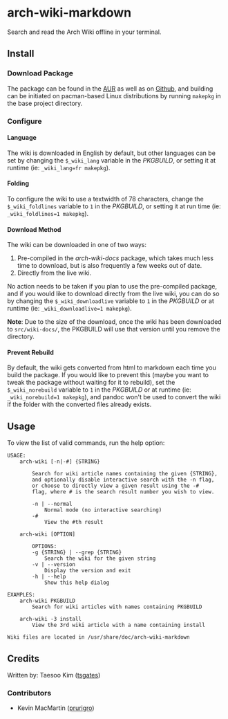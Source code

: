 # arch-wiki-markdown #

Search and read the Arch Wiki offline in your terminal.

## Install ##

### Download Package ###

The package can be found in the [AUR](https://aur.archlinux.org/packages/arch-wiki-markdown-git) as well as on [Github](https://raw.github.com/tsgates/arch-wiki-markdown), and building can be initiated on pacman-based Linux distributions by running `makepkg` in the base project directory.

### Configure ###

#### Language ####

The wiki is downloaded in English by default, but other languages can be set by changing the `$_wiki_lang` variable in the _PKGBUILD_, or setting it at runtime (ie: `_wiki_lang=fr makepkg`).

#### Folding ####

To configure the wiki to use a textwidth of 78 characters, change the `$_wiki_foldlines` variable to `1` in the _PKGBUILD_, or setting it at run time (ie: `_wiki_foldlines=1 makepkg`).

#### Download Method ####

The wiki can be downloaded in one of two ways:

1. Pre-compiled in the _arch-wiki-docs_ package, which takes much less time to download, but is also frequently a few weeks out of date.
2. Directly from the live wiki.

No action needs to be taken if you plan to use the pre-compiled package, and if you would like to download directly from the live wiki, you can do so by changing the `$_wiki_downloadlive` variable to `1` in the _PKGBUILD_ or at runtime (ie: `_wiki_downloadlive=1 makepkg`).

**Note**: Due to the size of the download, once the wiki has been downloaded to `src/wiki-docs/`, the PKGBUILD will use that version until you remove the directory.

#### Prevent Rebuild ###

By default, the wiki gets converted from html to markdown each time you build the package. If you would like to prevent this (maybe you want to tweak the package without waiting for it to rebuild), set the `$_wiki_norebuild` variable to `1` in the _PKGBUILD_ or at runtime (ie: `_wiki_norebuild=1 makepkg`), and pandoc won't be used to convert the wiki if the folder with the converted files already exists.

## Usage ##

To view the list of valid commands, run the help option:

```
USAGE:
    arch-wiki [-n|-#] {STRING}

        Search for wiki article names containing the given {STRING},
        and optionally disable interactive search with the -n flag,
        or choose to directly view a given result using the -#
        flag, where # is the search result number you wish to view.

        -n | --normal
            Normal mode (no interactive searching)
        -#
            View the #th result

    arch-wiki [OPTION]

        OPTIONS:
        -g {STRING} | --grep {STRING}
            Search the wiki for the given string
        -v | --version
            Display the version and exit
        -h | --help
            Show this help dialog

EXAMPLES:
    arch-wiki PKGBUILD
        Search for wiki articles with names containing PKGBUILD

    arch-wiki -3 install
        View the 3rd wiki article with a name containing install

Wiki files are located in /usr/share/doc/arch-wiki-markdown
```

## Credits ##

Written by: Taesoo Kim ([tsgates](https://github.com/tsgates))

### Contributors ###

* Kevin MacMartin ([prurigro](https://github.com/prurigro))
